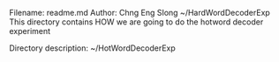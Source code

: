 Filename: readme.md
Author: Chng Eng SIong
~/HardWordDecoderExp
This directory contains HOW we are going to do the hotword decoder experiment


Directory description:
~/HotWordDecoderExp




